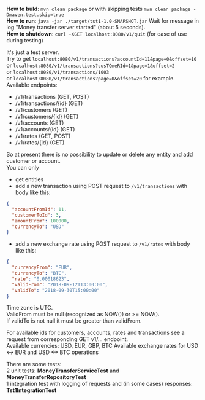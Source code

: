 **How to buld**: `mvn clean package` or with skipping tests `mvn clean package -Dmaven.test.skip=true`  
**How to run**: `java -jar ./target/tst1-1.0-SNAPSHOT.jar` Wait for message in log "Money transfer server started" (about 5 seconds).  
**How to shutdown**: `curl -XGET localhost:8080/v1/quit` (for ease of use during testing)

It's just a test server.  
Try to get `localhost:8080/v1/transactions?accountId=11&page=0&offset=10`  
or `localhost:8080/v1/transactions?cusTOmeRId=1&page=1&offset=2`  
or `localhost:8080/v1/transactions/1003`  
or `localhost:8080/v1/transactions?page=0&offset=20` for example.  
Available endpoints:  
- /v1/transactions (GET, POST)  
- /v1/transactions/{id} (GET)  
- /v1/customers (GET)
- /v1/customers/{id} (GET)
- /v1/accounts (GET)
- /v1/accounts/{id} (GET)
- /v1/rates (GET, POST)
- /v1/rates/{id} (GET)

So at present there is no possibility to update or delete any entity and add customer or account.  
You can only 
- get entities  
- add a new transaction using POST request to `/v1/transactions` with body like this: 
```json
{
  "accountFromId": 11,
  "customerToId": 3,
  "amountFrom": 100000,
  "currencyTo": "USD"
}
```
- add a new exchange rate using POST request to `/v1/rates` with body like this:
```json
{
  "currencyFrom": "EUR",
  "currencyTo": "BTC",
  "rate": "0.00018623",
  "validFrom": "2018-09-12T13:00:00",
  "validTo": "2018-09-30T15:00:00"
}
```
Time zone is UTC.  
ValidFrom must be null (recognized as NOW()) or >= NOW().  
If validTo is not null it must be greater than validFrom.

For available ids for customers, accounts, rates and transactions see a request from corresponding GET v1/... endpoint.  
Available currencies: USD, EUR, GBP, BTC
Available exchange rates for USD <-> EUR and USD <-> BTC operations

There are some tests:  
2 unit tests: **MoneyTransferServiceTest** and **MoneyTransferRepositoryTest**  
1 integration test with logging of requests and (in some cases) responses: **Tst1IntegrationTest**